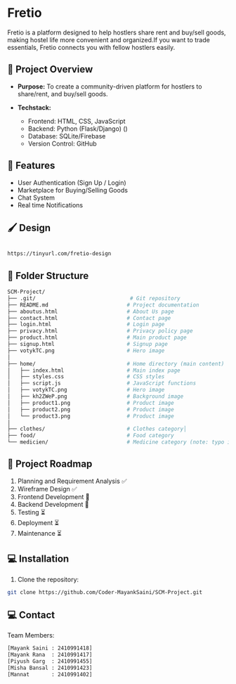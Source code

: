 # Fretio

Fretio is a platform designed to help hostlers share rent and buy/sell goods, making hostel life more convenient and organized.If you want to trade essentials, Fretio connects you with fellow hostlers easily.

## 🚀 Project Overview

- **Purpose:** To create a community-driven platform for hostlers to share/rent, and buy/sell goods.
  
- **Techstack:**  
  - Frontend: HTML, CSS, JavaScript  
  - Backend: Python (Flask/Django) () 
  - Database: SQLite/Firebase  
  - Version Control: GitHub  

## 📌 Features

- User Authentication (Sign Up / Login) 
- Marketplace for Buying/Selling Goods  
- Chat System  
- Real time Notifications

## 🖌️ Design 
```bash

https://tinyurl.com/fretio-design

```

## 📁 Folder Structure

```bash
SCM-Project/
├── .git/                              # Git repository
├── README.md                         # Project documentation
├── aboutus.html                      # About Us page
├── contact.html                      # Contact page
├── login.html                        # Login page
├── privacy.html                      # Privacy policy page
├── product.html                      # Main product page
├── signup.html                       # Signup page
├── votykTC.png                       # Hero image
│
├── home/                             # Home directory (main content)
│   ├── index.html                    # Main index page
│   ├── styles.css                    # CSS styles
│   ├── script.js                     # JavaScript functions
│   ├── votykTC.png                   # Hero image
│   ├── kh2ZWeP.png                   # Background image
│   ├── product1.png                  # Product image
│   ├── product2.png                  # Product image
│   └── product3.png                  # Product image
│
├── clothes/                          # Clothes category│
├── food/                             # Food category
└── medicien/                         # Medicine category (note: typo in folder name)
```

## 📅 Project Roadmap

1. Planning and Requirement Analysis ✅  
2. Wireframe Design ✅   
3. Frontend Development 🔄  
4. Backend Development 🔄  
5. Testing ⏳  
6. Deployment ⏳  
7. Maintenance ⏳  

## 💻 Installation

1. Clone the repository:  
```bash
git clone https://github.com/Coder-MayankSaini/SCM-Project.git

```

## 💻 Contact


Team Members:
```bash
[Mayank Saini : 2410991418]
[Mayank Rana  : 2410991417]
[Piyush Garg  : 2410991455]
[Misha Bansal : 2410991423]
[Mannat       : 2410991402]
```


